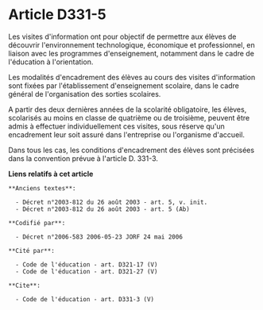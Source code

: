 # Article D331-5

Les visites d'information ont pour objectif de permettre aux élèves de découvrir l'environnement technologique, économique et
professionnel, en liaison avec les programmes d'enseignement, notamment dans le cadre de l'éducation à l'orientation. 

Les modalités d'encadrement des élèves au cours des visites d'information sont fixées par l'établissement d'enseignement
scolaire, dans le cadre général de l'organisation des sorties scolaires. 

A partir des deux dernières années de la scolarité obligatoire, les élèves, scolarisés au moins en classe de quatrième ou de
troisième, peuvent être admis à effectuer individuellement ces visites, sous réserve qu'un encadrement leur soit assuré dans
l'entreprise ou l'organisme d'accueil. 

Dans tous les cas, les conditions d'encadrement des élèves sont précisées dans la convention prévue à l'article D. 331-3.

**Liens relatifs à cet article**

	**Anciens textes**:

	  - Décret n°2003-812 du 26 août 2003 - art. 5, v. init.
	  - Décret n°2003-812 du 26 août 2003 - art. 5 (Ab)

	**Codifié par**:

	  - Décret n°2006-583 2006-05-23 JORF 24 mai 2006

	**Cité par**:

	  - Code de l'éducation - art. D321-17 (V)
	  - Code de l'éducation - art. D321-27 (V)

	**Cite**:

	  - Code de l'éducation - art. D331-3 (V)

